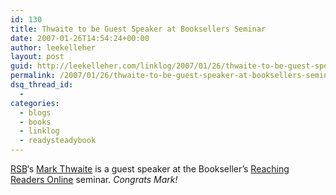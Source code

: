 ```yaml
---
id: 130
title: Thwaite to be Guest Speaker at Booksellers Seminar
date: 2007-01-26T14:54:24+00:00
author: leekelleher
layout: post
guid: http://leekelleher.com/linklog/2007/01/26/thwaite-to-be-guest-speaker-at-booksellers-seminar/
permalink: /2007/01/26/thwaite-to-be-guest-speaker-at-booksellers-seminar/
dsq_thread_id:
  - 
categories:
  - blogs
  - books
  - linklog
  - readysteadybook
---
```

[RSB](http://www.readysteadybook.com/)&#8216;s [Mark Thwaite](http://www.readysteadybook.com/Contributor.aspx?name=markthwaite) is a guest speaker at the Bookseller&#8217;s [Reaching Readers Online](http://www.thebookseller.com/readersonline/) seminar. _Congrats Mark!_